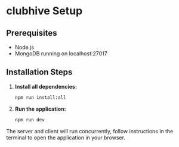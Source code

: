 # clubhive Setup

## Prerequisites

- Node.js
- MongoDB running on localhost:27017

## Installation Steps

1. **Install all dependencies:**

    ```bash
    npm run install:all
    ```

2. **Run the application:**
    ```bash
    npm run dev
    ```

The server and client will run concurrently, follow instructions in the terminal to open the application in your browser.
